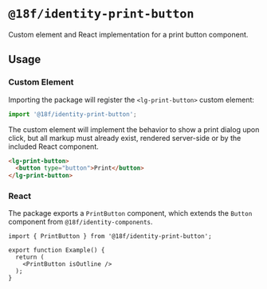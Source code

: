 # `@18f/identity-print-button`

Custom element and React implementation for a print button component.

## Usage

### Custom Element

Importing the package will register the `<lg-print-button>` custom element:

```ts
import '@18f/identity-print-button';
```

The custom element will implement the behavior to show a print dialog upon click, but all markup must already exist, rendered server-side or by the included React component.

```html
<lg-print-button>
  <button type="button">Print</button>
</lg-print-button>
```

### React

The package exports a `PrintButton` component, which extends the `Button` component from `@18f/identity-components`.

```tsx
import { PrintButton } from '@18f/identity-print-button';

export function Example() {
  return (
    <PrintButton isOutline />
  );
}
```
